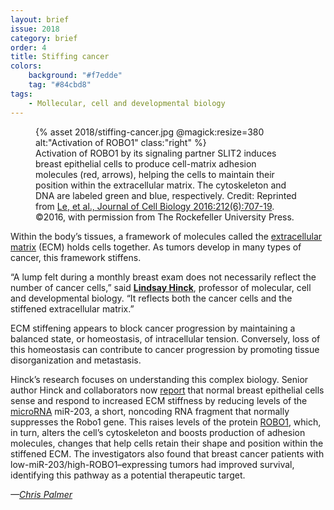 ```yaml
---
layout: brief
issue: 2018
category: brief
order: 4
title: Stiffing cancer
colors:
    background: "#f7edde"
    tag: "#84cbd8"
tags:
    - Mollecular, cell and developmental biology 
---
```

<figure>
{% asset 2018/stiffing-cancer.jpg @magick:resize=380 alt:"Activation of ROBO1" class:"right" %}
<figcaption>Activation of ROBO1 by its signaling partner SLIT2 induces breast epithelial cells to produce cell-matrix adhesion molecules (red, arrows), helping the cells to maintain their position within the extracellular matrix. The cytoskeleton and DNA are labeled green and blue, respectively. Credit: Reprinted from <a href="http://jcb.rupress.org/content/212/6/707">Le, et al., Journal of Cell Biology 2016:212(6):707-19</a>. ©2016, with permission from The Rockefeller University Press.</figcaption>
</figure>

Within the body’s tissues, a framework of molecules called the [extracellular matrix](https://en.wikipedia.org/wiki/Extracellular_matrix) (ECM) holds cells together. As tumors develop in many types of cancer, this framework stiffens.

“A lump felt during a monthly breast exam does not necessarily reflect the number of cancer cells,” said [**Lindsay Hinck**](https://mcd.ucsc.edu/faculty/hinck.html), professor of molecular, cell and developmental biology. “It reflects both the cancer cells and the stiffened extracellular matrix.”

ECM stiffening appears to block cancer progression by maintaining a balanced state, or homeostasis, of intracellular tension. Conversely, loss of this homeostasis can contribute to cancer progression by promoting tissue disorganization and metastasis.

Hinck’s research focuses on understanding this complex biology. Senior author Hinck and collaborators now [report](http://jcb.rupress.org/content/212/6/707) that normal breast epithelial cells sense and respond to increased ECM stiffness by reducing levels of the [microRNA](https://en.wikipedia.org/wiki/MicroRNA) miR-203, a short, noncoding RNA fragment that normally suppresses the Robo1 gene. This raises levels of the protein [ROBO1](https://en.wikipedia.org/wiki/Slit-Robo), which, in turn, alters the cell’s cytoskeleton and boosts production of adhesion molecules, changes that help cells retain their shape and position within the stiffened ECM. The investigators also found that breast cancer patients with low-miR-203/high-ROBO1–expressing tumors had improved survival, identifying this pathway as a potential therapeutic target.

*—[Chris Palmer](http://chrispalmer.squarespace.com/)*
